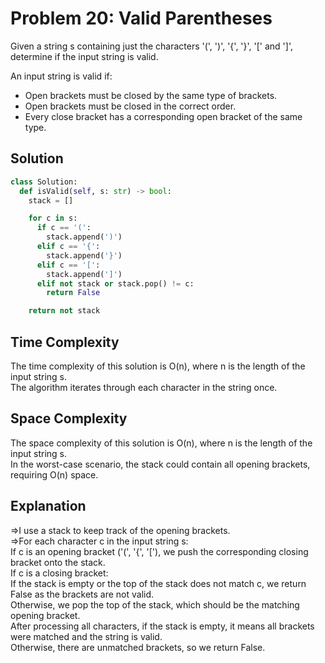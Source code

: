 # Problem 20: Valid Parentheses

Given a string s containing just the characters '(', ')', '{', '}', '[' and ']', determine if the input string is valid.

An input string is valid if:
- Open brackets must be closed by the same type of brackets.
- Open brackets must be closed in the correct order.
- Every close bracket has a corresponding open bracket of the same type.

## Solution

```python
class Solution:
  def isValid(self, s: str) -> bool:
    stack = []

    for c in s:
      if c == '(':
        stack.append(')')
      elif c == '{':
        stack.append('}')
      elif c == '[':
        stack.append(']')
      elif not stack or stack.pop() != c:
        return False

    return not stack
```
<h2>Time Complexity</h2>

The time complexity of this solution is O(n), where n is the length of the input string s.<br> The algorithm iterates through each character in the string once.

<h2>Space Complexity</h2>

The space complexity of this solution is O(n), where n is the length of the input string s.<br>In the worst-case scenario, the stack could contain all opening brackets, requiring O(n) space.

<h2>Explanation</h2>

=>I use a stack to keep track of the opening brackets.<br>
=>For each character c in the input string s:<br>
If c is an opening bracket ('(', '{', '['), we push the corresponding closing bracket onto the stack.<br>
If c is a closing bracket:<br>
If the stack is empty or the top of the stack does not match c, we return False as the brackets are not valid.<br>
Otherwise, we pop the top of the stack, which should be the matching opening bracket.<br>
After processing all characters, if the stack is empty, it means all brackets were matched and the string is valid.<br>Otherwise, there are unmatched brackets, so we return False.